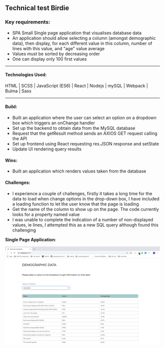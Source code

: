 ## Technical test Birdie

### Key requirements:
- SPA Small Single page application that visualises database data
- An application should allow selecting a column (amongst demographic data), then display, for each different value in this column, number of lines with this value, and "age" value average
- Values must be sorted by decreasing order
- One can display only 100 first values

<hr>

#### Technologies Used:
HTML | SCSS | JavaScript (ES6) | React | Nodejs | mySQL | Webpack | Bulma | Sass

<hr>

#### Build:

- Built an application where the user can select an option on a dropdown box which triggers an onChange handler
- Set up the backend to obtain data from the MySQL database
- Request that the getResult method sends an AXIOS GET request calling the API
- Set up frontend using React requesting res.JSON response and setState
- Update UI rendering query results


#### Wins:

- Built an application which renders values taken from the database

#### Challenges:

- I experience a couple of challenges, firstly it takes a long time for the data to load when change options in the drop-down box, I have included a loading function to let the user know that the page is loading
- Get the name of the column to show up on the page. The code currently looks for a property named value
- I was unable to complete the indication of a number of non-displayed values, ie lines, I attempted this as a new SQL query although found this challenging


<strong>Single Page Application</strong>:
<p align="center"><img src="src/assets/screenshot.png" "width=700"></p>
